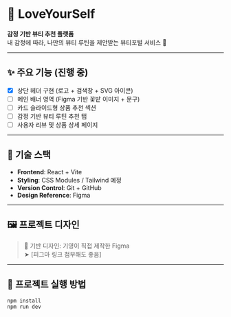 # 💚 LoveYourSelf

**감정 기반 뷰티 추천 플랫폼**  
내 감정에 따라, 나만의 뷰티 루틴을 제안받는 뷰티포털 서비스 🌿

---

## ✨ 주요 기능 (진행 중)
- [x] 상단 헤더 구현 (로고 + 검색창 + SVG 아이콘)
- [ ] 메인 배너 영역 (Figma 기반 꽃밭 이미지 + 문구)
- [ ] 카드 슬라이드형 상품 추천 섹션
- [ ] 감정 기반 뷰티 루틴 추천 탭
- [ ] 사용자 리뷰 및 상품 상세 페이지

---

## 🧱 기술 스택

- **Frontend**: React + Vite
- **Styling**: CSS Modules / Tailwind 예정
- **Version Control**: Git + GitHub
- **Design Reference**: Figma

---

## 🖼️ 프로젝트 디자인

> 📌 기반 디자인: 기영이 직접 제작한 Figma  
> ➤ [피그마 링크 첨부해도 좋음]

---

## 📁 프로젝트 실행 방법

```bash
npm install
npm run dev
